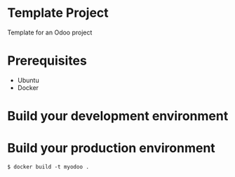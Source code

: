 # Template Project

Template for an Odoo project

# Prerequisites

* Ubuntu
* Docker

# Build your development environment



# Build your production environment

`$ docker build -t myodoo .`
